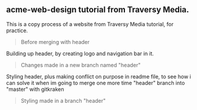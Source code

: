 ## acme-web-design tutorial from Traversy Media.

This is a copy process of a website from Traversy Media tutorial, for practice.

> Before merging with header

Building up header, by creating logo and navigation bar in it.

> Changes made in a new branch named "header"

Styling header, plus making conflict on purpose in readme file, to see how i can solve it when im going to merge one more time "header" branch into "master" with gitkraken

> Styling made in a branch "header"